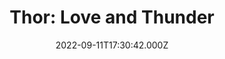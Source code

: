 ---
title: "Thor: Love and Thunder"
year: 2022
date: 2022-09-11T17:30:42.000Z
permalink: /almanac/movies/2022-09-11-thor-love-and-thunder/index.html
link: https://letterboxd.com/rknightuk/film/thor-love-and-thunder/1/
rating: 3
tmdbid: 616037
---